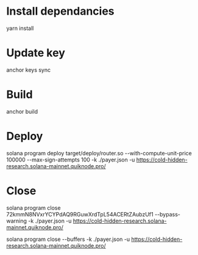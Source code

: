 # Install dependancies
yarn install

# Update key
anchor keys sync

# Build
anchor build

# Deploy
solana program deploy target/deploy/router.so --with-compute-unit-price 100000 --max-sign-attempts 100 -k ./payer.json -u https://cold-hidden-research.solana-mainnet.quiknode.pro/

# Close 
solana program close 72kmmN8NVxrYCYPdAQ9RGuwXrdTpL54ACERtZAubzUf1 --bypass-warning -k ./payer.json -u https://cold-hidden-research.solana-mainnet.quiknode.pro/

solana program close --buffers -k ./payer.json -u https://cold-hidden-research.solana-mainnet.quiknode.pro/